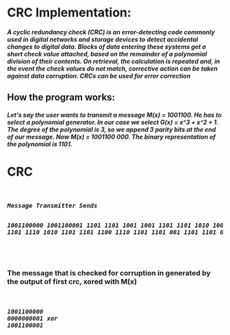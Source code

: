 <h1>CRC Implementation:</h1>
<h5>A cyclic redundancy check (CRC) is an error-detecting code commonly used in digital networks and storage devices to detect accidental changes to digital data. Blocks of data entering these systems get a short check value attached, based on the remainder of a polynomial division of their contents. On retrieval, the calculation is repeated and, in the event the check values do not match, corrective action can be taken against data corruption. CRCs can be used for error correction </h5>
<h2>How the program works:</h2>
<h5>Let's say the user wants to transmit a message M(x) = 1001100. He has to select a polynomial generator. In our case we select G(x) = x^3 + x^2 + 1. The degree of the polynomial is 3, so we append 3 parity bits at the end of our message. Now M(x) = 1001100 000. The binary representation of the polynomial is 1101.</h5>
<h1>CRC</h1>
<pre><h5>
Message Transmitter Sends                                          Check for corruption  

1001100000                                                         1001100001
1101                                                               1101
    1001                                                               1001
 1101                                                               1101
  1010                                                               1000
  1101                                                               1101
   1110                                                               1010
   1101                                                               1101
     1100                                                              1110
     1101                                                              1101
      001                                                                1101 
                                                                         1101
                                                                         0000
</h5></pre>                                                                
<h3>The message that is checked for corruption in generated by the output of first crc, xored with M(x)</h3>
<pre><h5>
1001100000
0000000001 xor
1001100001
</h5></pre>
